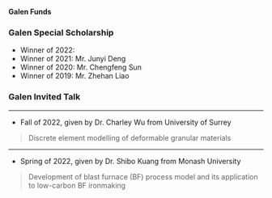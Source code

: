 **Galen Funds**

### Galen Special Scholarship

- Winner of 2022:
- Winner of 2021: Mr. Junyi Deng
- Winner of 2020: Mr. Chengfeng Sun
- Winner of 2019: Mr. Zhehan Liao



### Galen Invited Talk

---

- Fall of 2022, given by Dr. Charley Wu from University of Surrey

> Discrete element modelling of deformable granular materials

---

- Spring of 2022, given by Dr. Shibo Kuang from Monash University

> Development of blast furnace (BF) process model and its application to low-carbon BF ironmaking
